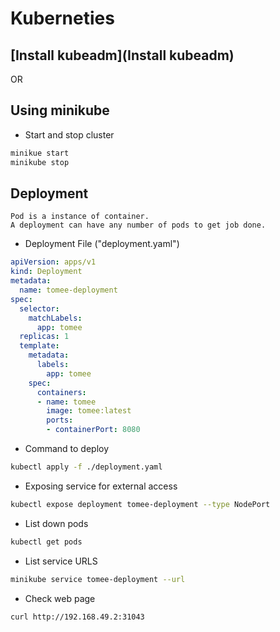 # Kuberneties

## [Install kubeadm](Install kubeadm)

OR

## Using minikube

* Start and stop cluster
```bash
minikue start
minikube stop
```

## Deployment

	Pod is a instance of container.
	A deployment can have any number of pods to get job done.

* Deployment File ("deployment.yaml")

```yaml
apiVersion: apps/v1
kind: Deployment
metadata:
  name: tomee-deployment
spec:
  selector:
    matchLabels:
      app: tomee
  replicas: 1
  template:
    metadata:
      labels:
        app: tomee
    spec:
      containers:
      - name: tomee
        image: tomee:latest
        ports:
        - containerPort: 8080
```

* Command to deploy
```bash
kubectl apply -f ./deployment.yaml
```

* Exposing service for external access

```bash        
kubectl expose deployment tomee-deployment --type NodePort
```
* List down pods

```bash
kubectl get pods
```

* List service URLS
```bash
minikube service tomee-deployment --url
```

* Check web page
```bash
curl http://192.168.49.2:31043
```





